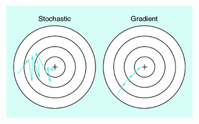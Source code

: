 [![Stochastic gradient Descent](https://github.com/Aaksha-sharma/winter-of-contributing/blob/Datascience_With_Python/Datascience_With_Python/Machine%20Learning/Stochastic%20Gradient%20Descent/Stochastic-gradient-descent-compared-with-gradient-descent.png)](https://drive.google.com/drive/u/0/folders/1GOyref9oRNgfGhSXLzm5PgSC0shLtfE4)
